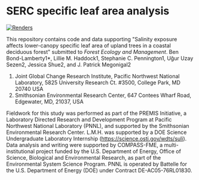 # SERC specific leaf area analysis 
 
 [![Renders](https://github.com/PNNL-PREMIS/SLA/workflows/render-rmarkdown/badge.svg)](https://github.com/PNNL-PREMIS/SLA/actions)
 
 This repository contains code and data supporting "Salinity exposure affects lower-canopy specific leaf area of upland trees in a coastal deciduous forest" submitted to _Forest Ecology and Management_.
 Ben Bond-Lamberty1*, Lillie M. Haddock1, Stephanie C. Pennington1, Uğur Uzay Sezen2, Jessica Shue2, and J. Patrick Megonigal2
 
1. Joint Global Change Research Institute, Pacific Northwest National Laboratory, 5825 University Research Ct. #3500, College Park, MD 20740 USA 
2. Smithsonian Environmental Research Center, 647 Contees Wharf Road, Edgewater, MD, 21037, USA

Fieldwork for this study was performed as part of the PREMIS Initiative, a Laboratory Directed Research and Development Program at Pacific Northwest National Laboratory (PNNL), and supported by the Smithsonian Environmental Research Center. L.M.H. was supported by a DOE Science Undergraduate Laboratory Internship (https://science.osti.gov/wdts/suli). Data analysis and writing were supported by COMPASS-FME, a multi-institutional project funded by the U.S. Department of Energy, Office of Science, Biological and Environmental Research, as part of  the Environmental System Science Program. PNNL is operated by Battelle for the U.S. Department of Energy (DOE) under Contract DE-AC05-76RL01830. 

